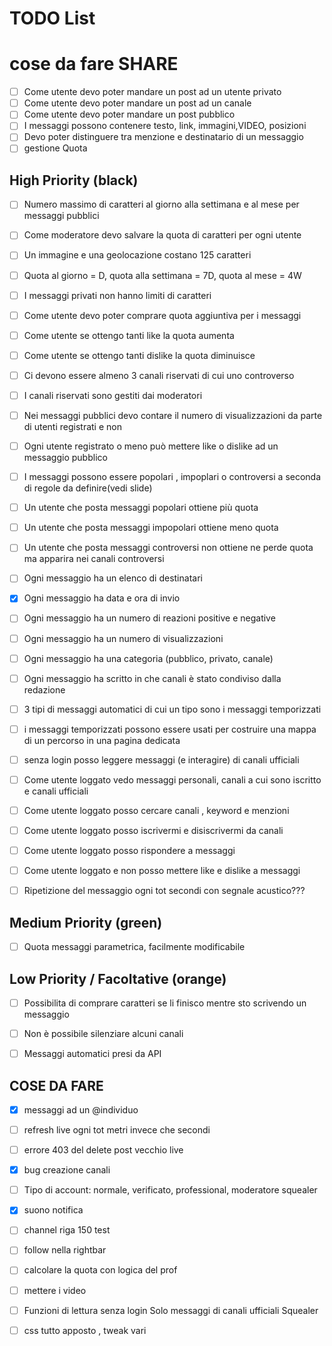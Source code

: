 # TODO List

# cose da fare SHARE

- [ ] Come utente devo poter mandare un post ad un utente privato
- [ ] Come utente devo poter mandare un post ad un canale
- [ ] Come utente devo poter mandare un post pubblico
- [ ] I messaggi possono contenere testo, link, immagini,VIDEO, posizioni
- [ ] Devo poter distinguere tra menzione e destinatario di un messaggio
- [ ] gestione Quota

## High Priority (black)
- [ ] Numero massimo di caratteri al giorno alla settimana e al mese per messaggi pubblici
- [ ] Come moderatore devo salvare la quota di caratteri per ogni utente

- [ ] Un immagine e una geolocazione costano 125 caratteri
- [ ] Quota al giorno = D, quota alla settimana = 7D, quota al mese = 4W
- [ ] I messaggi privati non hanno limiti di caratteri
- [ ] Come utente devo poter comprare quota aggiuntiva per i messaggi
- [ ] Come utente se ottengo tanti like la quota aumenta
- [ ] Come utente se ottengo tanti dislike la quota diminuisce

- [ ] Ci devono essere almeno 3 canali riservati di cui uno controverso
- [ ] I canali riservati sono gestiti dai moderatori
- [ ] Nei messaggi pubblici devo contare il numero di visualizzazioni da parte di utenti registrati e non
- [ ] Ogni utente registrato o meno può mettere like o dislike ad un messaggio pubblico
- [ ] I messaggi possono essere popolari , impoplari o controversi a seconda di regole da definire(vedi slide)
- [ ] Un utente che posta messaggi popolari ottiene più quota
- [ ] Un utente che posta messaggi impopolari ottiene meno quota
- [ ] Un utente che posta messaggi controversi non ottiene ne perde quota ma apparira nei canali controversi
- [ ] Ogni messaggio ha un elenco di destinatari
- [x] Ogni messaggio ha data e ora di invio
- [ ] Ogni messaggio ha un numero di reazioni positive e negative
- [ ] Ogni messaggio ha un numero di visualizzazioni
- [ ] Ogni messaggio ha una categoria (pubblico, privato, canale)
- [ ] Ogni messaggio ha scritto in che canali è stato condiviso dalla redazione
- [ ] 3 tipi di messaggi automatici di cui un tipo sono i messaggi temporizzati
- [ ] i messaggi temporizzati possono essere usati per costruire una mappa di un percorso in una pagina dedicata
- [ ] senza login posso leggere messaggi (e interagire) di canali ufficiali
- [ ] Come utente loggato vedo messaggi personali, canali a cui sono iscritto e canali ufficiali
- [ ] Come utente loggato posso cercare canali , keyword e menzioni
- [ ] Come utente loggato posso iscrivermi e disiscrivermi da canali
- [ ] Come utente loggato posso rispondere a messaggi
- [ ] Come utente loggato e non posso mettere like e dislike a messaggi
- [ ] Ripetizione del messaggio ogni tot secondi con segnale acustico???
## Medium Priority (green)
- [ ] Quota messaggi parametrica, facilmente modificabile


## Low Priority / Facoltative (orange)
- [ ] Possibilita di comprare caratteri se li finisco mentre sto scrivendo un messaggio
- [ ] Non è possibile silenziare alcuni canali
- [ ] Messaggi automatici presi da API


## COSE DA FARE

- [x] messaggi ad un @individuo
- [ ] refresh live ogni tot metri invece che secondi
- [ ] errore 403 del delete post vecchio live
- [x] bug creazione canali
- [ ] Tipo di account: normale, verificato, professional, moderatore squealer
- [x] suono notifica
- [ ] channel riga 150 test
- [ ] follow nella rightbar



- [ ] calcolare la quota con logica del prof
- [ ] mettere i video
- [ ] Funzioni di lettura senza login Solo messaggi di canali ufficiali Squealer
- [ ] css tutto apposto , tweak vari